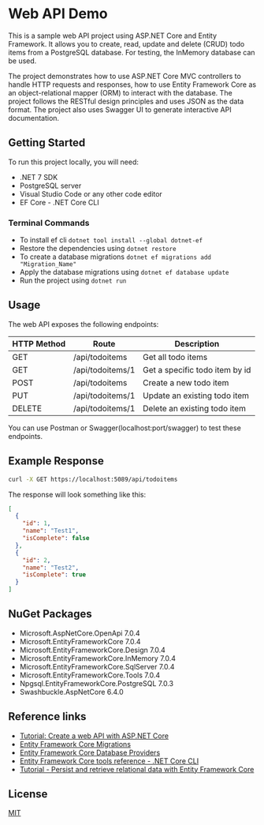 

# Web API Demo

This is a sample web API project using ASP.NET Core and Entity Framework. It allows you to create, read, update and delete (CRUD) todo items from a PostgreSQL database. For testing, the InMemory database can be used.

The project demonstrates how to use ASP.NET Core MVC controllers to handle HTTP requests and responses, how to use Entity Framework Core as an object-relational mapper (ORM) to interact with the database.
The project follows the RESTful design principles and uses JSON as the data format. The project also uses Swagger UI to generate interactive API documentation.

## Getting Started

To run this project locally, you will need:

- .NET 7 SDK
- PostgreSQL server
- Visual Studio Code or any other code editor
- EF Core - .NET Core CLI

### Terminal Commands

- To install ef cli `dotnet tool install --global dotnet-ef`
- Restore the dependencies using `dotnet restore`
- To create a database migrations `dotnet ef migrations add "Migration_Name"`
- Apply the database migrations using `dotnet ef database update`
- Run the project using `dotnet run`


## Usage

The web API exposes the following endpoints:

| HTTP Method | Route            | Description                      |
| ----------- | ---------------- | -------------------------------- |
| GET         | /api/todoitems   | Get all todo items               |
| GET         | /api/todoitems/1 | Get a specific todo item by id   |
| POST        | /api/todoitems   | Create a new todo item           |
| PUT         | /api/todoitems/1 | Update an existing todo item     |
| DELETE      | /api/todoitems/1 | Delete an existing todo item     |

You can use Postman or Swagger(localhost:port/swagger) to test these endpoints.

## Example Response

```bash
curl -X GET https://localhost:5089/api/todoitems
```

The response will look something like this:

```json
[
  {
    "id": 1,
    "name": "Test1",
    "isComplete": false
  },
  {
    "id": 2,
    "name": "Test2",
    "isComplete": true
  }
]
```

## NuGet Packages

- Microsoft.AspNetCore.OpenApi                 7.0.4       
- Microsoft.EntityFrameworkCore                7.0.4       
- Microsoft.EntityFrameworkCore.Design         7.0.4       
- Microsoft.EntityFrameworkCore.InMemory       7.0.4       
- Microsoft.EntityFrameworkCore.SqlServer      7.0.4        
- Microsoft.EntityFrameworkCore.Tools          7.0.4          
- Npgsql.EntityFrameworkCore.PostgreSQL        7.0.3          
- Swashbuckle.AspNetCore                       6.4.0        

## Reference links

- [Tutorial: Create a web API with ASP.NET Core](https://learn.microsoft.com/en-us/aspnet/core/tutorials/first-web-api?view=aspnetcore-7.0&tabs=visual-studio-code)
- [Entity Framework Core Migrations](https://learn.microsoft.com/en-us/ef/core/managing-schemas/migrations/?tabs=dotnet-core-cli)
- [Entity Framework Core Database Providers](https://learn.microsoft.com/en-us/ef/core/providers/?tabs=dotnet-core-cli)
- [Entity Framework Core tools reference - .NET Core CLI](https://learn.microsoft.com/en-us/ef/core/cli/dotnet)
- [Tutorial - Persist and retrieve relational data with Entity Framework Core](https://learn.microsoft.com/en-us/training/modules/persist-data-ef-core/)


## License

[MIT](https://github.com/seymenbahtiyar/Web_API_Demo/blob/main/LICENSE)


